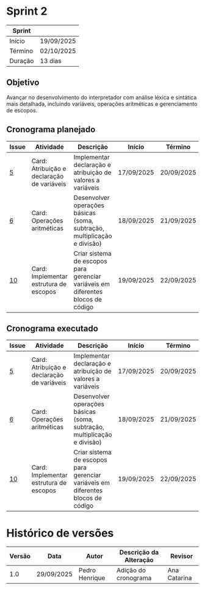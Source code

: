 # Sprint 2

| Sprint | |
|--------|----------------|
| Início | 19/09/2025 |
| Término | 02/10/2025 |
| Duração | 13 dias |

## Objetivo
Avançar no desenvolvimento do interpretador com análise léxica e sintática mais detalhada, incluindo variáveis, operações aritméticas e gerenciamento de escopos.

## Cronograma planejado

| Issue | Atividade | Descrição | Início | Término | Responsável |
|-------|-----------|-----------|--------|---------|-------------|
| [5](https://github.com/an4catarina/Interpretador-Compiladores/issues/5) | Card: Atribuição e declaração de variáveis | Implementar declaração e atribuição de valores a variáveis | 17/09/2025 | 20/09/2025 | José Augusto |
| [6](https://github.com/an4catarina/Interpretador-Compiladores/issues/6) | Card: Operações aritméticas | Desenvolver operações básicas (soma, subtração, multiplicação e divisão) | 18/09/2025 | 21/09/2025 | José Augusto |
| [10](https://github.com/an4catarina/Interpretador-Compiladores/issues/10) | Card: Implementar estrutura de escopos | Criar sistema de escopos para gerenciar variáveis em diferentes blocos de código | 19/09/2025 | 22/09/2025 | José Augusto |

## Cronograma executado

| Issue | Atividade | Descrição | Início | Término | Responsável | Revisor |
|-------|-----------|-----------|--------|---------|-------------|---------|
| [5](https://github.com/an4catarina/Interpretador-Compiladores/issues/5) | Card: Atribuição e declaração de variáveis | Implementar declaração e atribuição de valores a variáveis | 17/09/2025 | 20/09/2025 | José Augusto | Pedro Henrique |
| [6](https://github.com/an4catarina/Interpretador-Compiladores/issues/6) | Card: Operações aritméticas | Desenvolver operações básicas (soma, subtração, multiplicação e divisão) | 18/09/2025 | 21/09/2025 | José Augusto | Pedro Henrique |
| [10](https://github.com/an4catarina/Interpretador-Compiladores/issues/10) | Card: Implementar estrutura de escopos | Criar sistema de escopos para gerenciar variáveis em diferentes blocos de código | 19/09/2025 | 22/09/2025 | José Augusto | Pedro Henrique |

# Histórico de versões

| Versão | Data       | Autor           | Descrição da Alteração                                        | Revisor       |
|--------|-----------|----------------|---------------------------------------------------------------|---------------|
| 1.0    | 29/09/2025 | Pedro Henrique | Adição do cronograma | Ana Catarina  |

